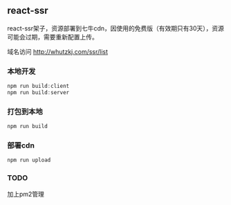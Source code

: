 ## react-ssr
react-ssr架子，资源部署到七牛cdn，因使用的免费版（有效期只有30天），资源可能会过期，需要重新配置上传。

域名访问 http://whutzkj.com/ssr/list 


### 本地开发

```js
npm run build:client
npm run build:server
```

### 打包到本地

```js
npm run build
```

### 部署cdn

```js
npm run upload
```

### TODO
加上pm2管理
